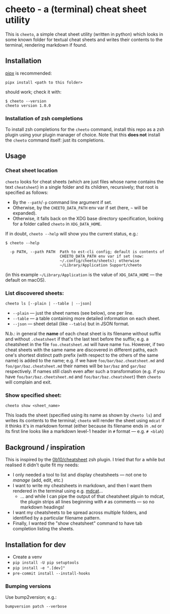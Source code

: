# cheeto - a (terminal) cheat sheet utility

This is `cheeto`, a simple cheat sheet utility (written in python) which looks in some known folder for textual cheat sheets and writes their contents to the terminal, rendering markdown if found.



## Installation

[pipx](https://github.com/pypa/pipx) is recommended:

```shell
pipx install <path to this folder>
```

should work; check it with:

```shell
$ cheeto --version
cheeto version 1.0.0
```

### Installation of zsh completions

To install zsh completions for the `cheeto` command, install this repo as a zsh plugin using your plugin manager of choice.  Note that this **does not** install the `cheeto` command itself: just its completions.

## Usage

### Cheat sheet location

`cheeto` looks for cheat sheets (which are just files whose name contains the text `cheatsheet`) in a single folder and its children, recursively; that root is specified as follows:

* By the `--path`/`-p` command line argument if set.
* Otherwise, by the `CHEETO_DATA_PATH` env var if set (here, `~` will be expanded).
* Otherwise, it falls back on the XDG base directory specification, looking for a folder called `cheeto` in `XDG_DATA_HOME`.

If in doubt, `cheeto --help` will show you the current status, e.g.:

```shell
$ cheeto --help

  -p PATH, --path PATH  Path to est-cli config; default is contents of
                        CHEETO_DATA_PATH env var if set (now:
                        ~/.config/cheeto/sheets); otherwise
                        ~/Library/Application Support/cheeto
```

(in this example `~/Library/Application` is the value of `XDG_DATA_HOME` — the default on macOS).



### List discovered sheets:

```shell
cheeto ls [--plain | --table | --json]
```

* `--plain` — just the sheet names (see below), one per line.
* `--table` — a table containing more detailed information on each sheet.
* `--json` — sheet detail (like `--table`) but in JSON format.

N.b.: in general the **name** of each cheat sheet is its filename without suffix and without `.cheatsheet` if that's the last text before the suffix; e.g. a cheatsheet in the file `foo.cheatsheet.md` will have name `foo`.  However, if two cheat sheets with the same name are discovered in different paths, each one's shortest distinct path prefix (with respect to the others of the same name) is added to the name; e.g. if we have `foo/bar/baz.cheatsheet.md` and `foo/gar/baz.cheatsheet.md` their names will be `bar/baz` and `gar/baz` respectively.  If names still clash even after such a transformation (e.g. if you have `foo/bar/baz.cheetsheet.md` and `foo/bar/baz.cheatsheet`) then `cheeto` will complain and exit.


### Show specified sheet:

```shell
cheeto show <sheet_name>
```

This loads the sheet (specified using its name as shown by `cheeto ls`) and writes its contents to the terminal; `cheeto` will render the sheet using `mdcat` if it thinks it's in markdown format (either because its filename ends in `.md` or its first line looks like a markdown level-1 header in `#` format — e.g. `# <blah`)


## Background / inspiration

This is inspired by the [0b10/cheatsheet](https://github.com/0b10/cheatsheet) zsh plugin.  I tried that for a while but realised it didn't quite fit my needs:

* I only needed a tool to list and display cheatsheets  — not one to _manage_ (add, edit, etc.)
* I want to write my cheatsheets in markdown, and then I want them rendered in the terminal using e.g. [mdcat](https://github.com/swsnr/mdcat)...
  - ... and while I can pipe the output of that cheatsheet plguin to mdcat, the plugin strips all lines beginning with `#` as comments — so no markdown headings!
* I want my cheatsheets to be spread across multiple folders, and identified by a particular filename pattern.
* Finally, I wanted the "show cheatsheet" command to have tab completion listing the sheets.



## Installation for dev

* Create a venv
* `pip install -U pip setuptools`
* `pip install -e ".[dev]"`
* `pre-commit install --install-hooks`

### Bumping versions

Use bump2version; e.g.:

```
bumpversion patch --verbose
```
